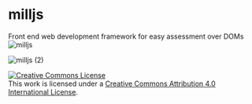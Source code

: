 # milljs
Front end web development framework for easy assessment over DOMs
![milljs](https://user-images.githubusercontent.com/89532515/133030389-d203db58-83b5-4407-9acc-72e1b8489edc.png)

![milljs (2)](https://user-images.githubusercontent.com/89532515/133030662-26897e1f-b3f1-4c16-bedb-aa132f615458.png)

<a rel="license" href="http://creativecommons.org/licenses/by/4.0/"><img alt="Creative Commons License" style="border-width:0" src="https://i.creativecommons.org/l/by/4.0/88x31.png" /></a><br />This work is licensed under a <a rel="license" href="http://creativecommons.org/licenses/by/4.0/">Creative Commons Attribution 4.0 International License</a>.

